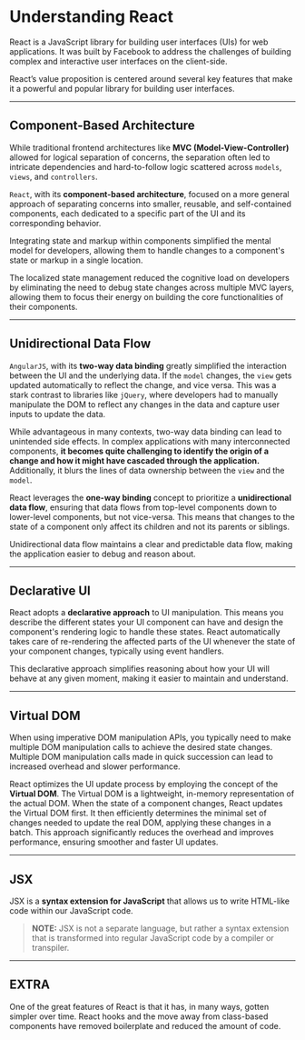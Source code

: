 # Understanding React

React is a JavaScript library for building user interfaces (UIs) for web applications. It was built by Facebook to address the challenges of building complex and interactive user interfaces on the client-side.

React’s value proposition is centered around several key features that make it a powerful and popular library for building user interfaces.

---
## Component-Based Architecture

While traditional frontend architectures like **MVC (Model-View-Controller)** allowed for logical separation of concerns, the separation often led to intricate dependencies and hard-to-follow logic scattered across `models`, `views`, and `controllers`.

`React`, with its **component-based architecture**, focused on a more general approach of separating concerns into smaller, reusable, and self-contained components, each dedicated to a specific part of the UI and its corresponding behavior.

Integrating state and markup within components simplified the mental model for developers, allowing them to handle changes to a component's state or markup in a single location.

The localized state management reduced the cognitive load on developers by eliminating the need to debug state changes across multiple MVC layers, allowing them to focus their energy on building the core functionalities of their components.

---
## Unidirectional Data Flow

`AngularJS`, with its **two-way data binding** greatly simplified the interaction between the UI and the underlying data. If the `model` changes, the `view` gets updated automatically to reflect the change, and vice versa. This was a stark contrast to libraries like `jQuery`, where developers had to manually manipulate the DOM to reflect any changes in the data and capture user inputs to update the data.

While advantageous in many contexts, two-way data binding can lead to unintended side effects. In complex applications with many interconnected components, **it becomes quite challenging to identify the origin of a change and how it might have cascaded through the application.** Additionally, it blurs the lines of data ownership between the `view` and the `model`.

React leverages the **one-way binding** concept to prioritize a **unidirectional data flow**, ensuring that data flows from top-level components down to lower-level components, but not vice-versa. This means that changes to the state of a component only affect its children and not its parents or siblings.

Unidirectional data flow maintains a clear and predictable data flow, making the application easier to debug and reason about.

---
## Declarative UI

React adopts a **declarative approach** to UI manipulation. This means you describe the different states your UI component can have and design the component's rendering logic to handle these states. React automatically takes care of re-rendering the affected parts of the UI whenever the state of your component changes, typically using event handlers.

This declarative approach simplifies reasoning about how your UI will behave at any given moment, making it easier to maintain and understand.

---
## Virtual DOM

When using imperative DOM manipulation APIs, you typically need to make multiple DOM manipulation calls to achieve the desired state changes. Multiple DOM manipulation calls made in quick succession can lead to increased overhead and slower performance.

React optimizes the UI update process by employing the concept of the **Virtual DOM**. The Virtual DOM is a lightweight, in-memory representation of the actual DOM. When the state of a component changes, React updates the Virtual DOM first. It then efficiently determines the minimal set of changes needed to update the real DOM, applying these changes in a batch. This approach significantly reduces the overhead and improves performance, ensuring smoother and faster UI updates.

---
## JSX

JSX is a **syntax extension for JavaScript** that allows us to write HTML-like code within our JavaScript code.

> **NOTE:** JSX is not a separate language, but rather a syntax extension that is transformed into regular JavaScript code by a compiler or transpiler.

---

## EXTRA

One of the great features of React is that it has, in many ways, gotten simpler over time. React hooks and the move away from class-based components have removed boilerplate and reduced the amount of code.
